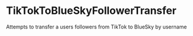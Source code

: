 # TikTokToBlueSkyFollowerTransfer
 Attempts to transfer a users followers from TikTok to BlueSky by username
